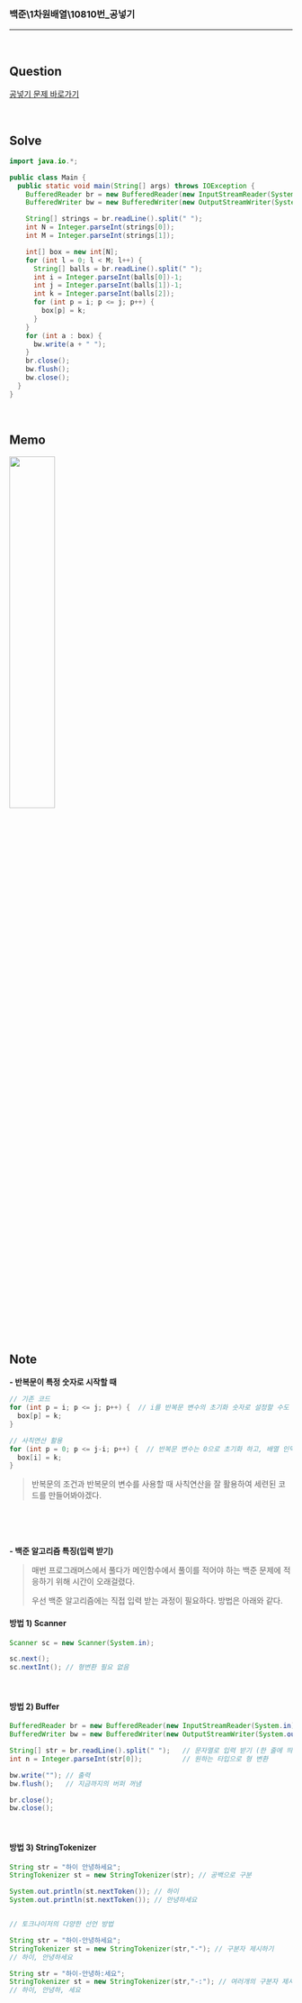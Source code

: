 ### 백준\1차원배열\10810번\_공넣기

---

<br/>

## Question

[공넣기 문제 바로가기](https://www.acmicpc.net/problem/10810)

<br/>

## Solve

```java
import java.io.*;

public class Main {
  public static void main(String[] args) throws IOException {
    BufferedReader br = new BufferedReader(new InputStreamReader(System.in));
    BufferedWriter bw = new BufferedWriter(new OutputStreamWriter(System.out));

    String[] strings = br.readLine().split(" ");
    int N = Integer.parseInt(strings[0]);
    int M = Integer.parseInt(strings[1]);

    int[] box = new int[N];
    for (int l = 0; l < M; l++) {
      String[] balls = br.readLine().split(" ");
      int i = Integer.parseInt(balls[0])-1;
      int j = Integer.parseInt(balls[1])-1;
      int k = Integer.parseInt(balls[2]);
      for (int p = i; p <= j; p++) {
        box[p] = k;
      }
    }
    for (int a : box) {
      bw.write(a + " ");
    }
    br.close();
    bw.flush();
    bw.close();
  }
}
```

<br/>

## Memo

<img src="https://github.com/JGoo99/CodingTest/assets/126454114/3e4ca547-205e-43cc-9a61-9ef5a87bfe22" width="40%" height="40%"/>

<br/>

## Note

**- 반복문이 특정 숫자로 시작할 때**

```java
// 기존 코드
for (int p = i; p <= j; p++) {  // i를 반복문 변수의 초기화 숫자로 설정할 수도 있고,
  box[p] = k;
}

// 사칙연산 활용
for (int p = 0; p <= j-i; p++) {  // 반복문 변수는 0으로 초기화 하고, 배열 인덱스를 i로 둘 수도 있다.
  box[i] = k;
}
```

> 반복문의 조건과 반복문의 변수를 사용할 때 사칙연산을 잘 활용하여 세련된 코드를 만들어봐야겠다.

<br/><br/><br/>

**- 백준 알고리즘 특징(입력 받기)**

> 매번 프로그래머스에서 풀다가 메인함수에서 풀이를 적어야 하는 백준 문제에 적응하기 위해 시간이 오래걸렸다.
>
> 우선 백준 알고리즘에는 직접 입력 받는 과정이 필요하다. 방법은 아래와 같다.

#### 방법 1) Scanner

```java
Scanner sc = new Scanner(System.in);

sc.next();
sc.nextInt(); // 형변환 필요 없음
```

<br/>

#### 방법 2) Buffer

```java
BufferedReader br = new BufferedReader(new InputStreamReader(System.in));
BufferedWriter bw = new BufferedWriter(new OutputStreamWriter(System.out));

String[] str = br.readLine().split(" ");   // 문자열로 입력 받기 (한 줄에 띄어쓰기가 있는 경우)
int n = Integer.parseInt(str[0]);          // 원하는 타입으로 형 변환

bw.write(""); // 출력
bw.flush();   // 지금까지의 버퍼 꺼냄

br.close();
bw.close();
```

<br/>

#### 방법 3) StringTokenizer

```java
String str = "하이 안녕하세요";
StringTokenizer st = new StringTokenizer(str); // 공백으로 구분

System.out.println(st.nextToken()); // 하이
System.out.println(st.nextToken()); // 안녕하세요


// 토크나이저의 다양한 선언 방법

String str = "하이-안녕하세요";
StringTokenizer st = new StringTokenizer(str,"-"); // 구분자 제시하기
// 하이, 안녕하세요

String str = "하이-안녕하:세요";
StringTokenizer st = new StringTokenizer(str,"-:"); // 여러개의 구분자 제시하기
// 하이, 안녕하, 세요
```
